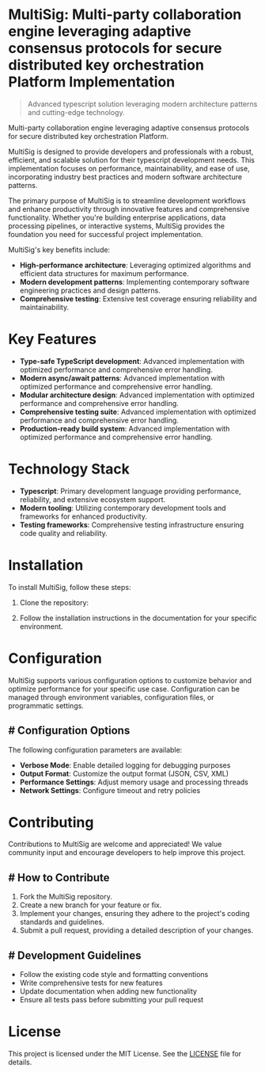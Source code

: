 <!-- fallback_MultiSig_20251002184422_47205 -->

# MultiSig: Multi-party collaboration engine leveraging adaptive consensus protocols for secure distributed key orchestration Platform Implementation
> Advanced typescript solution leveraging modern architecture patterns and cutting-edge technology.

Multi-party collaboration engine leveraging adaptive consensus protocols for secure distributed key orchestration Platform.

MultiSig is designed to provide developers and professionals with a robust, efficient, and scalable solution for their typescript development needs. This implementation focuses on performance, maintainability, and ease of use, incorporating industry best practices and modern software architecture patterns.

The primary purpose of MultiSig is to streamline development workflows and enhance productivity through innovative features and comprehensive functionality. Whether you're building enterprise applications, data processing pipelines, or interactive systems, MultiSig provides the foundation you need for successful project implementation.

MultiSig's key benefits include:

* **High-performance architecture**: Leveraging optimized algorithms and efficient data structures for maximum performance.
* **Modern development patterns**: Implementing contemporary software engineering practices and design patterns.
* **Comprehensive testing**: Extensive test coverage ensuring reliability and maintainability.

# Key Features

* **Type-safe TypeScript development**: Advanced implementation with optimized performance and comprehensive error handling.
* **Modern async/await patterns**: Advanced implementation with optimized performance and comprehensive error handling.
* **Modular architecture design**: Advanced implementation with optimized performance and comprehensive error handling.
* **Comprehensive testing suite**: Advanced implementation with optimized performance and comprehensive error handling.
* **Production-ready build system**: Advanced implementation with optimized performance and comprehensive error handling.

# Technology Stack

* **Typescript**: Primary development language providing performance, reliability, and extensive ecosystem support.
* **Modern tooling**: Utilizing contemporary development tools and frameworks for enhanced productivity.
* **Testing frameworks**: Comprehensive testing infrastructure ensuring code quality and reliability.

# Installation

To install MultiSig, follow these steps:

1. Clone the repository:


2. Follow the installation instructions in the documentation for your specific environment.

# Configuration

MultiSig supports various configuration options to customize behavior and optimize performance for your specific use case. Configuration can be managed through environment variables, configuration files, or programmatic settings.

## # Configuration Options

The following configuration parameters are available:

* **Verbose Mode**: Enable detailed logging for debugging purposes
* **Output Format**: Customize the output format (JSON, CSV, XML)
* **Performance Settings**: Adjust memory usage and processing threads
* **Network Settings**: Configure timeout and retry policies

# Contributing

Contributions to MultiSig are welcome and appreciated! We value community input and encourage developers to help improve this project.

## # How to Contribute

1. Fork the MultiSig repository.
2. Create a new branch for your feature or fix.
3. Implement your changes, ensuring they adhere to the project's coding standards and guidelines.
4. Submit a pull request, providing a detailed description of your changes.

## # Development Guidelines

* Follow the existing code style and formatting conventions
* Write comprehensive tests for new features
* Update documentation when adding new functionality
* Ensure all tests pass before submitting your pull request

# License

This project is licensed under the MIT License. See the [LICENSE](https://github.com/mpermar082/MultiSig/blob/main/LICENSE) file for details.
